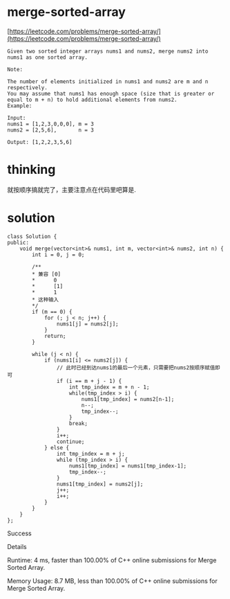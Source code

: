 # merge-sorted-array

[https://leetcode.com/problems/merge-sorted-array/](https://leetcode.com/problems/merge-sorted-array/)

```
Given two sorted integer arrays nums1 and nums2, merge nums2 into nums1 as one sorted array.

Note:

The number of elements initialized in nums1 and nums2 are m and n respectively.
You may assume that nums1 has enough space (size that is greater or equal to m + n) to hold additional elements from nums2.
Example:

Input:
nums1 = [1,2,3,0,0,0], m = 3
nums2 = [2,5,6],       n = 3

Output: [1,2,2,3,5,6]
```

# thinking

就按顺序搞就完了，主要注意点在代码里吧算是.

# solution

```
class Solution {
public:
    void merge(vector<int>& nums1, int m, vector<int>& nums2, int n) {
        int i = 0, j = 0;

		/**
		* 兼容 [0]
		*      0
		*      [1]
	   	*      1
		* 这种输入
		*/
        if (m == 0) {
            for (; j < n; j++) {
                nums1[j] = nums2[j];
            }
            return;
        }

        while (j < n) {
            if (nums1[i] <= nums2[j]) {
			    // 此时已经到达nums1的最后一个元素，只需要把nums2按顺序赋值即可
                if (i == m + j - 1) {
                    int tmp_index = m + n - 1;
                    while(tmp_index > i) {
                        nums1[tmp_index] = nums2[n-1];
                        n--;
                        tmp_index--;
                    }
                    break;
                }
                i++;
                continue;
            } else {
                int tmp_index = m + j;
                while (tmp_index > i) {
                    nums1[tmp_index] = nums1[tmp_index-1];
                    tmp_index--;
                }
                nums1[tmp_index] = nums2[j];
                j++;
                i++;
            }
        }
    }
};
```

Success

Details

Runtime: 4 ms, faster than 100.00% of C++ online submissions for Merge Sorted Array.

Memory Usage: 8.7 MB, less than 100.00% of C++ online submissions for Merge Sorted Array.
